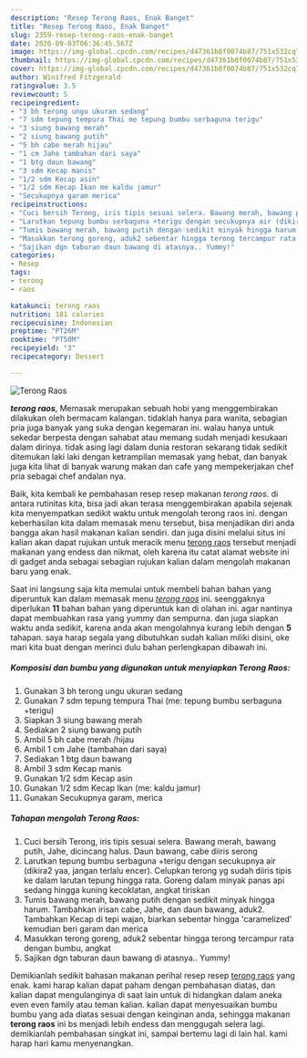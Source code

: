 ```yaml
---
description: "Resep Terong Raos, Enak Banget"
title: "Resep Terong Raos, Enak Banget"
slug: 2359-resep-terong-raos-enak-banget
date: 2020-09-03T06:36:45.567Z
image: https://img-global.cpcdn.com/recipes/d47361b8f0074b87/751x532cq70/terong-raos-foto-resep-utama.jpg
thumbnail: https://img-global.cpcdn.com/recipes/d47361b8f0074b87/751x532cq70/terong-raos-foto-resep-utama.jpg
cover: https://img-global.cpcdn.com/recipes/d47361b8f0074b87/751x532cq70/terong-raos-foto-resep-utama.jpg
author: Winifred Fitzgerald
ratingvalue: 3.5
reviewcount: 5
recipeingredient:
- "3 bh terong ungu ukuran sedang"
- "7 sdm tepung tempura Thai me tepung bumbu serbaguna terigu"
- "3 siung bawang merah"
- "2 siung bawang putih"
- "5 bh cabe merah hijau"
- "1 cm Jahe tambahan dari saya"
- "1 btg daun bawang"
- "3 sdm Kecap manis"
- "1/2 sdm Kecap asin"
- "1/2 sdm Kecap Ikan me kaldu jamur"
- "Secukupnya garam merica"
recipeinstructions:
- "Cuci bersih Terong, iris tipis sesuai selera. Bawang merah, bawang putih, Jahe, dicincang halus. Daun bawang, cabe diiris serong"
- "Larutkan tepung bumbu serbaguna +terigu dengan secukupnya air (dikira2 yaa, jangan terlalu encer). Celupkan terong yg sudah diiris tipis ke dalam larutan tepung hingga rata. Goreng dalam minyak panas api sedang hingga kuning kecoklatan, angkat tiriskan"
- "Tumis bawang merah, bawang putih dengan sedikit minyak hingga harum. Tambahkan irisan cabe, Jahe, dan daun bawang, aduk2. Tambahkan Kecap di tepi wajan, biarkan sebentar hingga &#39;caramelized&#39; kemudian beri garam dan merica"
- "Masukkan terong goreng, aduk2 sebentar hingga terong tercampur rata dengan bumbu, angkat"
- "Sajikan dgn taburan daun bawang di atasnya.. Yummy!"
categories:
- Resep
tags:
- terong
- raos

katakunci: terong raos 
nutrition: 181 calories
recipecuisine: Indonesian
preptime: "PT26M"
cooktime: "PT50M"
recipeyield: "3"
recipecategory: Dessert

---
```



![Terong Raos](https://img-global.cpcdn.com/recipes/d47361b8f0074b87/751x532cq70/terong-raos-foto-resep-utama.jpg)

<b><i>terong raos</i></b>, Memasak merupakan sebuah hobi yang menggembirakan dilakukan oleh bermacam kalangan. tidaklah hanya para wanita, sebagian pria juga banyak yang suka dengan kegemaran ini. walau hanya untuk sekedar berpesta dengan sahabat atau memang sudah menjadi kesukaan dalam dirinya. tidak asing lagi dalam dunia restoran sekarang tidak sedikit ditemukan laki laki dengan ketrampilan memasak yang hebat, dan banyak juga kita lihat di banyak warung makan dan cafe yang mempekerjakan chef pria sebagai chef andalan nya.



Baik, kita kembali ke pembahasan resep resep makanan <i>terong raos</i>. di antara rutinitas kita, bisa jadi akan terasa menggembirakan apabila sejenak kita menyempatkan sedikit waktu untuk mengolah terong raos ini. dengan keberhasilan kita dalam memasak menu tersebut, bisa menjadikan diri anda bangga akan hasil makanan kalian sendiri. dan juga disini melalui situs ini kalian akan dapat rujukan untuk meracik menu <u>terong raos</u> tersebut menjadi makanan yang endess dan nikmat, oleh karena itu catat alamat website ini di gadget anda sebagai sebagian rujukan kalian dalam mengolah makanan baru yang enak.


Saat ini langsung saja kita memulai untuk membeli bahan bahan yang diperuntuk kan dalam memasak menu <u><i>terong raos</i></u> ini. seenggaknya diperlukan <b>11</b> bahan bahan yang diperuntuk kan di olahan ini. agar nantinya dapat membuahkan rasa yang yummy dan sempurna. dan juga siapkan waktu anda sedikit, karena anda akan mengolahnya kurang lebih dengan <b>5</b> tahapan. saya harap segala yang dibutuhkan sudah kalian miliki disini, oke mari kita buat dengan merinci dulu bahan perlengkapan dibawah ini.

<!--inarticleads1-->

##### Komposisi dan bumbu yang digunakan untuk menyiapkan Terong Raos:

1. Gunakan 3 bh terong ungu ukuran sedang
1. Gunakan 7 sdm tepung tempura Thai (me: tepung bumbu serbaguna +terigu)
1. Siapkan 3 siung bawang merah
1. Sediakan 2 siung bawang putih
1. Ambil 5 bh cabe merah /hijau
1. Ambil 1 cm Jahe (tambahan dari saya)
1. Sediakan 1 btg daun bawang
1. Ambil 3 sdm Kecap manis
1. Gunakan 1/2 sdm Kecap asin
1. Gunakan 1/2 sdm Kecap Ikan (me: kaldu jamur)
1. Gunakan Secukupnya garam, merica




<!--inarticleads2-->

##### Tahapan mengolah Terong Raos:

1. Cuci bersih Terong, iris tipis sesuai selera. Bawang merah, bawang putih, Jahe, dicincang halus. Daun bawang, cabe diiris serong
1. Larutkan tepung bumbu serbaguna +terigu dengan secukupnya air (dikira2 yaa, jangan terlalu encer). Celupkan terong yg sudah diiris tipis ke dalam larutan tepung hingga rata. Goreng dalam minyak panas api sedang hingga kuning kecoklatan, angkat tiriskan
1. Tumis bawang merah, bawang putih dengan sedikit minyak hingga harum. Tambahkan irisan cabe, Jahe, dan daun bawang, aduk2. Tambahkan Kecap di tepi wajan, biarkan sebentar hingga &#39;caramelized&#39; kemudian beri garam dan merica
1. Masukkan terong goreng, aduk2 sebentar hingga terong tercampur rata dengan bumbu, angkat
1. Sajikan dgn taburan daun bawang di atasnya.. Yummy!




Demikianlah sedikit bahasan makanan perihal resep resep <u>terong raos</u> yang enak. kami harap kalian dapat paham dengan pembahasan diatas, dan kalian dapat mengulanginya di saat lain untuk di hidangkan dalam aneka even even family atau teman kalian. kalian dapat menyesuaikan bumbu bumbu yang ada diatas sesuai dengan keinginan anda, sehingga makanan <b>terong raos</b> ini bs menjadi lebih endess dan menggugah selera lagi. demikianlah pembahasan singkat ini, sampai bertemu lagi di lain hal. kami harap hari kamu menyenangkan.
